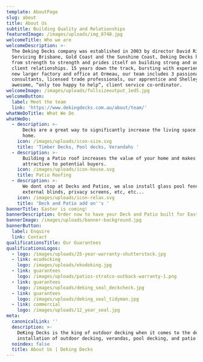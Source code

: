 ```yaml
---
template: AboutPage
slug: about
title: About Us
subtitle: Building Quality and Relationships
featuredImage: /images/uploads/img_8748.jpg
welcomeTitle: Who we are
welcomeDescription: >-
  The Deking Decks company was established in 2003 by director David Rider.
  Servicing Brisbane, Gold Coast and the Sunshine Coast, Deking Decks has grown
  from strength to strength and prides itself on building strong and ongoing
  client relationships. 15 years down the track, bursting with experience and a
  new larger factory and office at Ormeau, our team includes 3 passionate design
  consultants, licensed trade professionals, our apprentice and Shelley our
  awesome, “only too happy to help“, client service co-ordinator.
welcomeImage: /images/uploads/fullsizeoutput_1ed5.jpg
welcomeButton:
  label: Meet the team
  link: 'https://www.dekingdecks.com.au/about/team/'
whatWeDoTitle: What We Do
whatWeDo:
  - description: >-
      Decks are a great way to significantly increase the living space of your
      home.
    icon: /images/uploads/icon-size.svg
    title: 'Timber Decks, Pool decks, Verandahs '
  - description: >-
      Building a Patio roof increases the value of your home and makes it more
      attractive to potential buyers.
    icon: /images/uploads/icon-house.svg
    title: Patio Roofing
  - description: >-
      We dont stop at Decks and Patios, we also install glass pool fencing,
      external blinds, privacy screens, etc, etc...
    icon: /images/uploads/icon-relax.svg
    title: 'Deck and Patio add on''s '
bannerTitle: Easter is coming!
bannerDescription: Order now to have your Deck and Patio built for Easter
bannerImage: /images/uploads/banner-background.jpg
bannerButton:
  label: Enquire
  link: Contact
qualificationsTitle: Our Guarantees
qualificationsLogos:
  - logo: /images/uploads/25-year-warranty-shutterstock.jpg
  - link: ecodecking
    logo: /images/uploads/ekodeking.jpg
  - link: guarantees
    logo: /images/uploads/patios-stratco-outback-warranty-1.png
  - link: guarantees
    logo: /images/uploads/deking_seal_deckcheck.jpg
  - link: guarantees
    logo: /images/uploads/deking_seal_tidyman.jpg
  - link: commercial
    logo: /images/uploads/12_year_seal.jpg
meta:
  canonicalLink: ''
  description: >-
    DeKing Decks is the king of outdoor decking when it comes to the design and
    installation of outdoor decking, verandas, pool decking, and patio roofing.
  noindex: false
  title: About Us | Deking Decks
---
```


